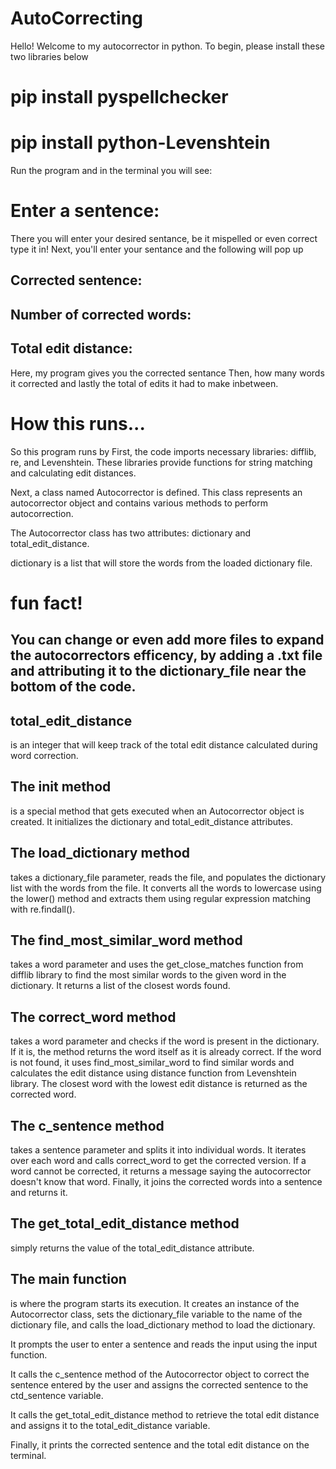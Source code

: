 # AutoCorrecting

Hello! Welcome to my autocorrector in python.
To begin, please install these two libraries below

# pip install pyspellchecker
# pip install python-Levenshtein

Run the program and in the terminal you will see:
# Enter a sentence: 
There you will enter your desired sentance, be it mispelled or even correct type it in!
Next, you'll enter your sentance and the following will pop up
## Corrected sentence:
## Number of corrected words:
## Total edit distance: 
 Here, my program gives you the corrected sentance
 Then, how many words it corrected
 and lastly the total of edits it had to make inbetween.

 # How this runs...
So this program runs by 
First, the code imports necessary libraries: difflib, re, and Levenshtein. These libraries provide functions for string matching and calculating edit distances.

Next, a class named Autocorrector is defined. This class represents an autocorrector object and contains various methods to perform autocorrection.

The Autocorrector class has two attributes: dictionary and total_edit_distance.

dictionary is a list that will store the words from the loaded dictionary file.
# fun fact!
## You can change or even add more files to expand the autocorrectors efficency, by adding a .txt file and attributing it to the dictionary_file near the bottom of the code.


## total_edit_distance 

is an integer that will keep track of the total edit distance calculated during word correction.
## The __init__ method 
is a special method that gets executed when an Autocorrector object is created. It initializes the dictionary and total_edit_distance attributes.

## The load_dictionary method 
takes a dictionary_file parameter, reads the file, and populates the dictionary list with the words from the file. It converts all the words to lowercase using the lower() method and extracts them using regular expression matching with re.findall().

## The find_most_similar_word method 
takes a word parameter and uses the get_close_matches function from difflib library to find the most similar words to the given word in the dictionary. It returns a list of the closest words found.

## The correct_word method
takes a word parameter and checks if the word is present in the dictionary. If it is, the method returns the word itself as it is already correct. If the word is not found, it uses find_most_similar_word to find similar words and calculates the edit distance using distance function from Levenshtein library. The closest word with the lowest edit distance is returned as the corrected word.

## The c_sentence method 
takes a sentence parameter and splits it into individual words. It iterates over each word and calls correct_word to get the corrected version. If a word cannot be corrected, it returns a message saying the autocorrector doesn't know that word. Finally, it joins the corrected words into a sentence and returns it.

## The get_total_edit_distance method
simply returns the value of the total_edit_distance attribute.

## The main function
is where the program starts its execution. It creates an instance of the Autocorrector class, sets the dictionary_file variable to the name of the dictionary file, and calls the load_dictionary method to load the dictionary.

It prompts the user to enter a sentence and reads the input using the input function.

It calls the c_sentence method of the Autocorrector object to correct the sentence entered by the user and assigns the corrected sentence to the ctd_sentence variable.

It calls the get_total_edit_distance method to retrieve the total edit distance and assigns it to the total_edit_distance variable.

Finally, it prints the corrected sentence and the total edit distance on the terminal.